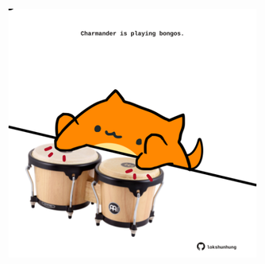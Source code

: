 <!-- built at 27/09/2022, 17:11:55 UTC -->
<p align="center">
  <img width="500" height="500" src="./ReadmeImage.svg">
</p>
